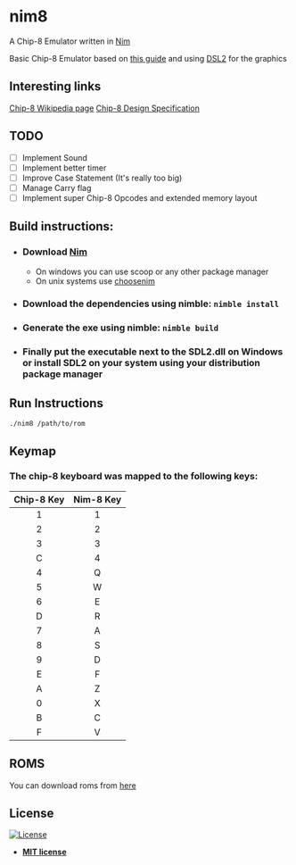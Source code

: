 # nim8

A Chip-8 Emulator written in [Nim](https://nim-lang.org)

Basic Chip-8 Emulator based on [this guide](https://multigesture.net/articles/how-to-write-an-emulator-chip-8-interpreter/) and using [DSL2](https://wiki.libsdl.org/Introduction) for the graphics

## Interesting links

[Chip-8 Wikipedia page](https://en.wikipedia.org/wiki/CHIP-8)
[Chip-8 Design Specification](http://www.cs.columbia.edu/~sedwards/classes/2016/4840-spring/designs/Chip8.pdf)

## TODO

- [ ]  Implement Sound
- [ ]  Implement better timer
- [ ]  Improve Case Statement (It's really too big)
- [ ]  Manage Carry flag
- [ ]  Implement super Chip-8 Opcodes and extended memory layout 

## Build instructions:

- ### Download [Nim](https://nim-lang.org)
  - On windows you can use scoop or any other package manager
  - On unix systems use [choosenim](https://github.com/dom96/choosenim)
- ### Download the dependencies using nimble: ```nimble install```
- ### Generate the exe using nimble: ```nimble build```
- ### Finally put the executable next to the SDL2.dll on Windows or install SDL2 on your system using your distribution package manager

## Run Instructions

```shell
./nim8 /path/to/rom
```

## Keymap

### The chip-8 keyboard was mapped to the following keys:

| Chip-8 Key | Nim-8 Key |
|:----------:|:---------:|
| 1          | 1         |
| 2          | 2         |
| 3          | 3         |
| C          | 4         |
| 4          | Q         |
| 5          | W         |
| 6          | E         |
| D          | R         |
| 7          | A         |
| 8          | S         |
| 9          | D         |
| E          | F         |
| A          | Z         |
| 0          | X         |
| B          | C         |
| F          | V         |

## ROMS
You can download roms from [here](https://johnearnest.github.io/chip8Archive/)

## License

[![License](http://img.shields.io/:license-mit-blue.svg?style=flat-square)](http://badges.mit-license.org)

- **[MIT license](http://opensource.org/licenses/mit-license.php)**